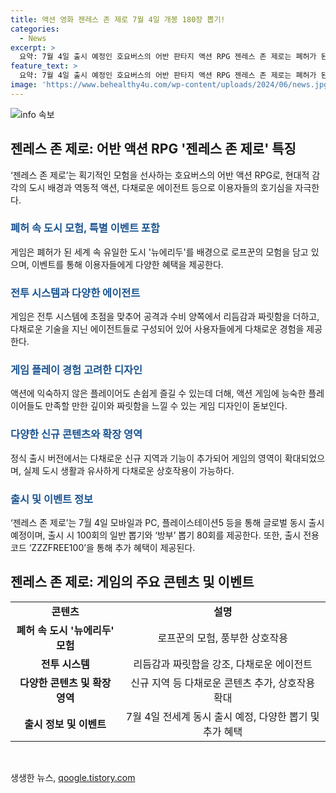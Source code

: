 ```yaml
---
title: 액션 영화 젠레스 존 제로 7월 4일 개봉 180장 뽑기!
categories:
  - News
excerpt: >
  요약: 7월 4일 출시 예정인 호요버스의 어반 판타지 액션 RPG 젠레스 존 제로는 폐허가 된 세계 속 유일한 도시에서 전설적인 로프꾼의 모험을 담고 있습니다. 게임은 현대적인 도시 배경과 다양한 상호작용, 역동적 액션, 다채로운 에이전트들이 특징이며, 출시와 함께 이벤트도 마련되어 있습니다. 과거의 재해와 전투를 통해 몬스터와 자원을 탐험하는 이야기를 전하며, 새로운 지역과 기능이 추가되었습니다. 게임의 디자인은 액션 경험이 없는 플레이어부터 능숙한 플레이어까지 모두에게 만족을 주도록 고안되었습니다.
feature_text: >
  요약: 7월 4일 출시 예정인 호요버스의 어반 판타지 액션 RPG 젠레스 존 제로는 폐허가 된 세계 속 유일한 도시에서 전설적인 로프꾼의 모험을 담고 있습니다. 게임은 현대적인 도시 배경과 다양한 상호작용, 역동적 액션, 다채로운 에이전트들이 특징이며, 출시와 함께 이벤트도 마련되어 있습니다. 과거의 재해와 전투를 통해 몬스터와 자원을 탐험하는 이야기를 전하며, 새로운 지역과 기능이 추가되었습니다. 게임의 디자인은 액션 경험이 없는 플레이어부터 능숙한 플레이어까지 모두에게 만족을 주도록 고안되었습니다.
image: 'https://www.behealthy4u.com/wp-content/uploads/2024/06/news.jpg'
---
```


<p><img src="https://www.behealthy4u.com/wp-content/uploads/2024/06/news.jpg" alt="info 속보" /></p>

<h2 data-ke-size="size26">젠레스 존 제로: 어반 액션 RPG '젠레스 존 제로' 특징</h2>

<p data-ke-size="size16">‘젠레스 존 제로’는 획기적인 모험을 선사하는 호요버스의 어반 액션 RPG로, 현대적 감각의 도시 배경과 역동적 액션, 다채로운 에이전트 등으로 이용자들의 호기심을 자극한다.</p>

<h3><b><span style="color: #1a5490;">폐허 속 도시 모험, 특별 이벤트 포함</span></b></h3>

<p data-ke-size="size16">게임은 폐허가 된 세계 속 유일한 도시 '뉴에리두'를 배경으로 로프꾼의 모험을 담고 있으며, 이벤트를 통해 이용자들에게 다양한 혜택을 제공한다.</p>

<h3><b><span style="color: #1a5490;">전투 시스템과 다양한 에이전트</span></b></h3>

<p data-ke-size="size16">게임은 전투 시스템에 초점을 맞추어 공격과 수비 양쪽에서 리듬감과 짜릿함을 더하고, 다채로운 기술을 지닌 에이전트들로 구성되어 있어 사용자들에게 다채로운 경험을 제공한다.</p>

<h3><b><span style="color: #1a5490;">게임 플레이 경험 고려한 디자인</span></b></h3>

<p data-ke-size="size16">액션에 익숙하지 않은 플레이어도 손쉽게 즐길 수 있는데 더해, 액션 게임에 능숙한 플레이어들도 만족할 만한 깊이와 짜릿함을 느낄 수 있는 게임 디자인이 돋보인다.</p>

<h3><b><span style="color: #1a5490;">다양한 신규 콘텐츠와 확장 영역</span></b></h3>

<p data-ke-size="size16">정식 출시 버전에서는 다채로운 신규 지역과 기능이 추가되어 게임의 영역이 확대되었으며, 실제 도시 생활과 유사하게 다채로운 상호작용이 가능하다.</p>

<h3><b><span style="color: #1a5490;">출시 및 이벤트 정보</span></b></h3>

<p data-ke-size="size16">‘젠레스 존 제로’는 7월 4일 모바일과 PC, 플레이스테이션5 등을 통해 글로벌 동시 출시 예정이며, 출시 시 100회의 일반 뽑기와 ‘방부’ 뽑기 80회를 제공한다. 또한, 출시 전용 코드 ‘ZZZFREE100’을 통해 추가 혜택이 제공된다.</p>

<h2 data-ke-size="size26">젠레스 존 제로: 게임의 주요 콘텐츠 및 이벤트</h2>

<table>
    <tbody>
        <tr>
            <td style="text-align: center; height: 17px;"><b>콘텐츠</b></td>
            <td style="text-align: center; height: 17px;"><b>설명</b></td>
        </tr>
        <tr>
            <td style="text-align: center; height: 17px;"><b>폐허 속 도시 '뉴에리두' 모험</b></td>
            <td style="text-align: center; height: 17px;">로프꾼의 모험, 풍부한 상호작용</td>
        </tr>
        <tr>
            <td style="text-align: center; height: 17px;"><b>전투 시스템</b></td>
            <td style="text-align: center; height: 17px;">리듬감과 짜릿함을 강조, 다채로운 에이전트</td>
        </tr>
        <tr>
            <td style="text-align: center; height: 17px;"><b>다양한 콘텐츠 및 확장 영역</b></td>
            <td style="text-align: center; height: 17px;">신규 지역 등 다채로운 콘텐츠 추가, 상호작용 확대</td>
        </tr>
        <tr>
            <td style="text-align: center; height: 17px;"><b>출시 정보 및 이벤트</b></td>
            <td style="text-align: center; height: 17px;">7월 4일 전세계 동시 출시 예정, 다양한 뽑기 및 추가 혜택</td>
        </tr>
    </tbody>
</table>

<p data-ke-size="size16">&nbsp;</p>
생생한 뉴스, <a href="https://qoogle.tistory.com" rel="dofollow">qoogle.tistory.com</a>


